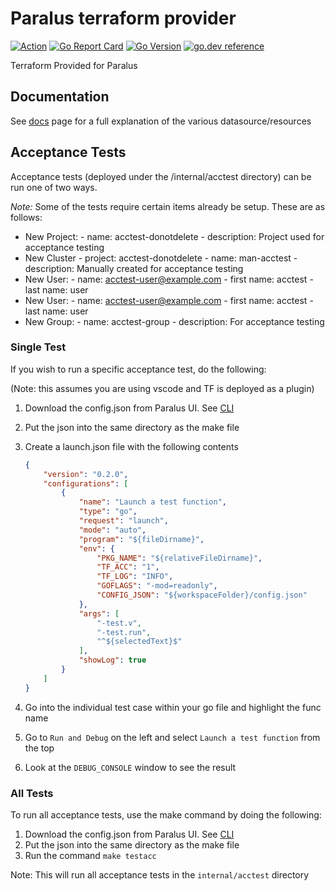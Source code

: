 # Paralus terraform provider

[![Action](https://github.com/iherbllc/terraform-provider-paralus/workflows/build/badge.svg)](https://github.com/iherbllc/terraform-provider-paralus/workflows/build/badge.svg)
[![Go Report Card](https://goreportcard.com/badge/github.com/iherbllc/terraform-provider-paralus)](https://goreportcard.com/badge/github.com/iherbllc/terraform-provider-paralus)
[![Go Version](https://img.shields.io/github/go-mod/go-version/iherbllc/terraform-provider-paralus)](https://img.shields.io/github/go-mod/go-version/iherbllc/terraform-provider-paralus)
[![go.dev reference](https://img.shields.io/badge/go.dev-reference-007d9c?logo=go&logoColor=white&style=flat-square)](https://pkg.go.dev/github.com/iherbllc/terraform-provider-paralus?tab=overview)

Terraform Provided for Paralus

## Documentation

See [docs](/docs) page for a full explanation of the various datasource/resources

## Acceptance Tests

Acceptance tests (deployed under the /internal/acctest directory) can be run one of two ways.

*Note:* Some of the tests require certain items already be setup. These are as follows:

- New Project:
        - name: acctest-donotdelete
        - description: Project used for acceptance testing
- New Cluster
        - project: acctest-donotdelete
        - name: man-acctest
        - description: Manually created for acceptance testing
- New User:
        - name: acctest-user@example.com
        - first name: acctest
        - last name: user
- New User:
        - name: acctest-user@example.com
        - first name: acctest
        - last name: user
- New Group:
        - name: acctest-group
        - description: For acceptance testing

### Single Test

If you wish to run a specific acceptance test, do the following:

(Note: this assumes you are using vscode and TF is deployed as a plugin)

1. Download the config.json from Paralus UI. See [CLI](https://www.paralus.io/docs/usage/cli)
2. Put the json into the same directory as the make file
3. Create a launch.json file with the following contents

    ```json
    {
        "version": "0.2.0",
        "configurations": [
            {
                "name": "Launch a test function",
                "type": "go",
                "request": "launch",
                "mode": "auto",
                "program": "${fileDirname}",
                "env": {
                    "PKG_NAME": "${relativeFileDirname}",
                    "TF_ACC": "1",
                    "TF_LOG": "INFO",
                    "GOFLAGS": "-mod=readonly",
                    "CONFIG_JSON": "${workspaceFolder}/config.json"
                }, 
                "args": [
                    "-test.v",
                    "-test.run",
                    "^${selectedText}$"
                ],
                "showLog": true
            }
        ]
    }
    ```

4. Go into the individual test case within your go file and highlight the func name
5. Go to `Run and Debug` on the left and select `Launch a test function` from the top
6. Look at the `DEBUG_CONSOLE` window to see the result

### All Tests

To run all acceptance tests, use the make command by doing the following:

1. Download the config.json from Paralus UI. See [CLI](https://www.paralus.io/docs/usage/cli)
2. Put the json into the same directory as the make file
3. Run the command `make testacc`

Note: This will run all acceptance tests in the `internal/acctest` directory
